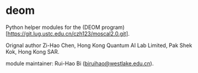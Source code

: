 # deom
Python helper modules for the (DEOM program)[https://git.lug.ustc.edu.cn/czh123/moscal2.0.git]. 

Orignal author Zi-Hao Chen, Hong Kong Quantum AI Lab Limited, Pak Shek Kok, Hong Kong SAR.

module maintainer: Rui-Hao Bi (biruihao@westlake.edu.cn).
